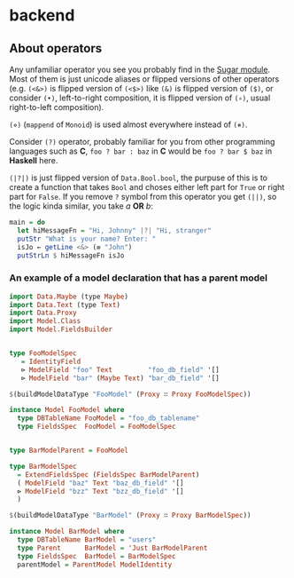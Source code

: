# backend

## About operators

Any unfamiliar operator you see you probably find in the
[Sugar module](sibtek-sugar/src/Sibtek/Sugar.hs).
Most of them is just unicode aliases or flipped versions of other operators
(e.g. `(<&>)` is flipped version of `(<$>)` like `(&)` is flipped version of `($)`, or consider
`(•)`, left-to-right composition, it is flipped version of `(∘)`, usual right-to-left composition).

`(⋄)` (`mappend` of `Monoid`) is used almost everywhere instead of `(⧺)`.

Consider `(?)` operator, probably familiar for you from other programming languages such as **C**,
`foo ? bar : baz` in **C** would be `foo ? bar $ baz` in **Haskell** here.

`(|?|)` is just flipped version of `Data.Bool.bool`, the purpuse of this is to create a function
that takes `Bool` and choses either left part for `True` or right part for `False`. If you remove
`?` symbol from this operator you get `(||)`, so the logic kinda similar, you take *a* **OR** *b*:

```haskell
main = do
  let hiMessageFn = "Hi, Johnny" |?| "Hi, stranger"
  putStr "What is your name? Enter: "
  isJo ← getLine <&> (≡ "John")
  putStrLn $ hiMessageFn isJo
```

### An example of a model declaration that has a parent model

```haskell
import Data.Maybe (type Maybe)
import Data.Text (type Text)
import Data.Proxy
import Model.Class
import Model.FieldsBuilder


type FooModelSpec
   = IdentityField
   ⊳ ModelField "foo" Text         "foo_db_field" '[]
   ⊳ ModelField "bar" (Maybe Text) "bar_db_field" '[]

$(buildModelDataType "FooModel" (Proxy ∷ Proxy FooModelSpec))

instance Model FooModel where
  type DBTableName FooModel = "foo_db_tablename"
  type FieldsSpec  FooModel = FooModelSpec


type BarModelParent = FooModel

type BarModelSpec
  = ExtendFieldsSpec (FieldsSpec BarModelParent)
  ( ModelField "baz" Text "baz_db_field" '[]
  ⊳ ModelField "bzz" Text "bzz_db_field" '[]
  )

$(buildModelDataType "BarModel" (Proxy ∷ Proxy BarModelSpec))

instance Model BarModel where
  type DBTableName BarModel = "users"
  type Parent      BarModel = 'Just BarModelParent
  type FieldsSpec  BarModel = BarModelSpec
  parentModel = ParentModel ModelIdentity
```
